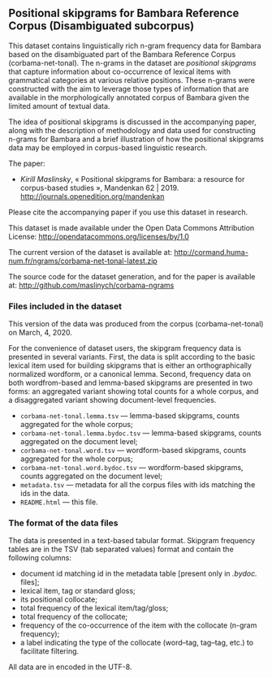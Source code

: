 ## Positional skipgrams for Bambara Reference Corpus (Disambiguated subcorpus)

This dataset contains linguistically rich n-gram frequency data for
Bambara based on the disambiguated part of the Bambara Reference
Corpus (corbama-net-tonal). The n-grams in the dataset are *positional
skipgrams* that capture information about co-occurrence of lexical
items with grammatical categories at various relative positions. These
n-grams were constructed with the aim to leverage those types of
information that are available in the morphologically annotated
corpus of Bambara given the limited amount of textual data.

The idea of positional skipgrams is discussed in the accompanying
paper, along with the description of methodology and data used for
constructing n-grams for Bambara and a brief illustration of how the
positional skipgrams data may be employed in corpus-based linguistic
research. 

The paper:

* *Kirill Maslinsky*, « Positional skipgrams for Bambara: a resource for
  corpus-based studies », Mandenkan 62 | 2019. 
  <http://journals.openedition.org/mandenkan>

Please cite the accompanying paper if you use this dataset in research.

This dataset is made available under the Open Data Commons Attribution
License: <http://opendatacommons.org/licenses/by/1.0>

The current version of the dataset is available at: 
<http://cormand.huma-num.fr/ngrams/corbama-net-tonal-latest.zip>

The source code for the dataset generation, and for the paper is
available at: <http://github.com/maslinych/corbama-ngrams>

### Files included in the dataset

This version of the data was produced from the corpus
(corbama-net-tonal) on March, 4, 2020. 

For the convenience of dataset users, the skipgram frequency data is
presented in several variants. First, the data is split according to
the basic lexical item used for building skipgrams that is either an
orthographically normalized wordform, or a canonical lemma. Second,
frequency data on both wordfrom-based and lemma-based skipgrams are
presented in two forms: an aggregated variant showing total counts for
a whole corpus, and a disaggregated variant showing document-level
frequencies.

* `corbama-net-tonal.lemma.tsv` — lemma-based skipgrams, counts
  aggregated for the whole corpus;
* `corbama-net-tonal.lemma.bydoc.tsv` — lemma-based skipgrams, counts
  aggregated on the document level;
* `corbama-net-tonal.word.tsv` — wordform-based skipgrams, counts
  aggregated for the whole corpus;
* `corbama-net-tonal.word.bydoc.tsv` — wordform-based skipgrams, counts
  aggregated on the document level;
* `metadata.tsv` — metadata for all the corpus files with ids matching
  the ids in the data.
* `README.html` — this file.

### The format of the data files 

The data is presented in a text-based tabular format. Skipgram frequency
tables are in the TSV (tab separated values) format and contain the following
columns:

* document id matching id in the metadata table [present only in *.bydoc.* files];
* lexical item, tag or standard gloss;
* its positional collocate;
* total frequency of the lexical item/tag/gloss;
* total frequency of the collocate;
* frequency of the co-occurrence of the item with the collocate (n-gram frequency);
* a label indicating the type of the collocate (word–tag, tag–tag, etc.) to facilitate filtering.

All data are in encoded in the UTF-8.
